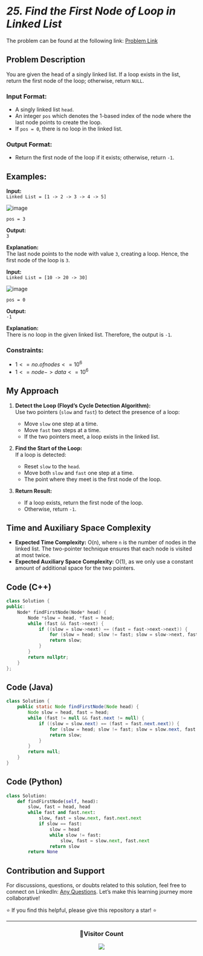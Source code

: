 # _25. Find the First Node of Loop in Linked List_

The problem can be found at the following link: [Problem Link](https://www.geeksforgeeks.org/problems/find-the-first-node-of-loop-in-linked-list--170645/1)

## Problem Description

You are given the head of a singly linked list. If a loop exists in the list, return the first node of the loop; otherwise, return `NULL`.

### Input Format:

- A singly linked list `head`.
- An integer `pos` which denotes the 1-based index of the node where the last node points to create the loop.
- If `pos = 0`, there is no loop in the linked list.

### Output Format:

- Return the first node of the loop if it exists; otherwise, return `-1`.

## Examples:

**Input:**  
`Linked List = [1 -> 2 -> 3 -> 4 -> 5]`

![image](https://github.com/user-attachments/assets/5665433c-1636-4e86-b5ee-c2b220327255)

`pos = 3`

**Output:**  
`3`

**Explanation:**  
The last node points to the node with value `3`, creating a loop. Hence, the first node of the loop is `3`.

**Input:**  
`Linked List = [10 -> 20 -> 30]`

![image](https://github.com/user-attachments/assets/df0403ea-5b76-4d43-903f-4c71eea10d9f)

`pos = 0`

**Output:**  
`-1`

**Explanation:**  
There is no loop in the given linked list. Therefore, the output is `-1`.

### Constraints:

- $`1 <= no. of nodes <= 10^6`$
- $`1 <= node->data <= 10^6`$

## My Approach

1. **Detect the Loop (Floyd’s Cycle Detection Algorithm):**  
   Use two pointers (`slow` and `fast`) to detect the presence of a loop:

   - Move `slow` one step at a time.
   - Move `fast` two steps at a time.
   - If the two pointers meet, a loop exists in the linked list.

2. **Find the Start of the Loop:**  
   If a loop is detected:

   - Reset `slow` to the `head`.
   - Move both `slow` and `fast` one step at a time.
   - The point where they meet is the first node of the loop.

3. **Return Result:**
   - If a loop exists, return the first node of the loop.
   - Otherwise, return `-1`.

## Time and Auxiliary Space Complexity

- **Expected Time Complexity:** O(n), where `n` is the number of nodes in the linked list. The two-pointer technique ensures that each node is visited at most twice.
- **Expected Auxiliary Space Complexity:** O(1), as we only use a constant amount of additional space for the two pointers.

## Code (C++)

```cpp
class Solution {
public:
    Node* findFirstNode(Node* head) {
        Node *slow = head, *fast = head;
        while (fast && fast->next) {
            if ((slow = slow->next) == (fast = fast->next->next)) {
                for (slow = head; slow != fast; slow = slow->next, fast = fast->next);
                return slow;
            }
        }
        return nullptr;
    }
};
```

## Code (Java)

```java
class Solution {
    public static Node findFirstNode(Node head) {
        Node slow = head, fast = head;
        while (fast != null && fast.next != null) {
            if ((slow = slow.next) == (fast = fast.next.next)) {
                for (slow = head; slow != fast; slow = slow.next, fast = fast.next);
                return slow;
            }
        }
        return null;
    }
}
```

## Code (Python)

```python
class Solution:
    def findFirstNode(self, head):
        slow, fast = head, head
        while fast and fast.next:
            slow, fast = slow.next, fast.next.next
            if slow == fast:
                slow = head
                while slow != fast:
                    slow, fast = slow.next, fast.next
                return slow
        return None
```

## Contribution and Support

For discussions, questions, or doubts related to this solution, feel free to connect on LinkedIn: [Any Questions](https://www.linkedin.com/in/patel-hetkumar-sandipbhai-8b110525a/). Let’s make this learning journey more collaborative!

⭐ If you find this helpful, please give this repository a star! ⭐

---

<div align="center">
  <h3><b>📍Visitor Count</b></h3>
</div>

<p align="center">
  <img src="https://profile-counter.glitch.me/Hunterdii/count.svg" />
</p>
